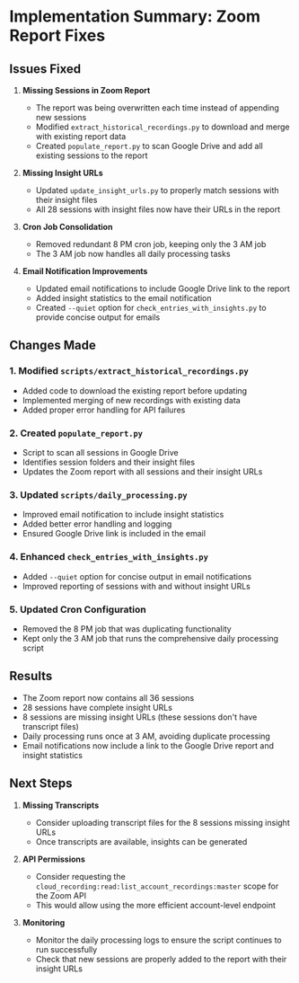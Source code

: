# Implementation Summary: Zoom Report Fixes

## Issues Fixed

1. **Missing Sessions in Zoom Report**
   - The report was being overwritten each time instead of appending new sessions
   - Modified `extract_historical_recordings.py` to download and merge with existing report data
   - Created `populate_report.py` to scan Google Drive and add all existing sessions to the report

2. **Missing Insight URLs**
   - Updated `update_insight_urls.py` to properly match sessions with their insight files
   - All 28 sessions with insight files now have their URLs in the report

3. **Cron Job Consolidation**
   - Removed redundant 8 PM cron job, keeping only the 3 AM job
   - The 3 AM job now handles all daily processing tasks

4. **Email Notification Improvements**
   - Updated email notifications to include Google Drive link to the report
   - Added insight statistics to the email notification
   - Created `--quiet` option for `check_entries_with_insights.py` to provide concise output for emails

## Changes Made

### 1. Modified `scripts/extract_historical_recordings.py`
- Added code to download the existing report before updating
- Implemented merging of new recordings with existing data
- Added proper error handling for API failures

### 2. Created `populate_report.py`
- Script to scan all sessions in Google Drive
- Identifies session folders and their insight files
- Updates the Zoom report with all sessions and their insight URLs

### 3. Updated `scripts/daily_processing.py`
- Improved email notification to include insight statistics
- Added better error handling and logging
- Ensured Google Drive link is included in the email

### 4. Enhanced `check_entries_with_insights.py`
- Added `--quiet` option for concise output in email notifications
- Improved reporting of sessions with and without insight URLs

### 5. Updated Cron Configuration
- Removed the 8 PM job that was duplicating functionality
- Kept only the 3 AM job that runs the comprehensive daily processing script

## Results

- The Zoom report now contains all 36 sessions
- 28 sessions have complete insight URLs
- 8 sessions are missing insight URLs (these sessions don't have transcript files)
- Daily processing runs once at 3 AM, avoiding duplicate processing
- Email notifications now include a link to the Google Drive report and insight statistics

## Next Steps

1. **Missing Transcripts**
   - Consider uploading transcript files for the 8 sessions missing insight URLs
   - Once transcripts are available, insights can be generated

2. **API Permissions**
   - Consider requesting the `cloud_recording:read:list_account_recordings:master` scope for the Zoom API
   - This would allow using the more efficient account-level endpoint

3. **Monitoring**
   - Monitor the daily processing logs to ensure the script continues to run successfully
   - Check that new sessions are properly added to the report with their insight URLs 